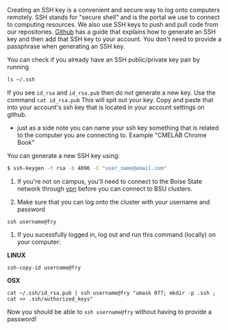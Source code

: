 Creating an SSH key is a convenient and secure way to log onto computers remotely. SSH stands for "secure shell" and is the portal we use to connect to computing resources. We also use SSH keys to push and pull code from our repositories. [Github](https://docs.github.com/en/github/authenticating-to-github/connecting-to-github-with-ssh) has a guide that explains how to generate an SSH key and then add that SSH key to your account. You don't need to provide a passphrase when generating an SSH key.

You can check if you already have an SSH public/private key pair by running 
```bash
ls ~/.ssh
```
If you see `id_rsa` and `id_rsa.pub` then *do not* generate a new key.
 Use the command ```cat id_rsa.pub``` 
 This will spit out your key. Copy and paste that into your account's ssh key that is located in your account settings on github.
 * just as a side note you can name your ssh key something that is related to the computer you are connecting to. Example "CMELAB Chrome Book"

You can generate a new SSH key using:
```bash
$ ssh-keygen -t rsa -b 4096 -C "user_name@email.com"
```

1. If you're not on campus, you'll need to connect to the Boise State network through [vpn](https://www.boisestate.edu/oit-network/vpn-services/) before you can connect to BSU clusters.

1. Make sure that you can log onto the cluster with your username and password
```
ssh username@fry
```

1. If you sucessfully logged in, log out and run this command (locally) on your computer:

**LINUX**

```ssh-copy-id username@fry```

**OSX**

```cat ~/.ssh/id_rsa.pub | ssh username@fry "umask 077; mkdir -p .ssh ; cat >> .ssh/authorized_keys"```

Now you should be able to ```ssh username@fry``` without having to provide a password!
